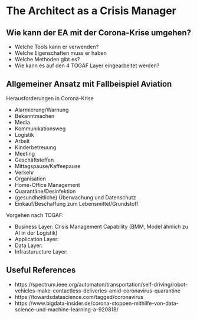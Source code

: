 ﻿# The Architect as a Crisis Manager

<h2> Wie kann der EA mit der Corona-Krise umgehen? </h2>
<ul> 
<li> Welche Tools kann er verwenden? </li>
<li> Welche Eigenschaften muss er haben </li>
<li> Welche Methoden gibt es? </li>
<li> Wie kann es auf den 4 TOGAF Layer eingearbeitet werden? </li>
</ul>

<h2>Allgemeiner Ansatz mit Fallbeispiel Aviation </h2>
Herausforderungen in Corona-Krise</br>
<ul>
	<li>Alarmierung/Warnung</li> 
	<li>Bekanntmachen</li>
	<li>Media</li> 
	<li>Kommunikationsweg</li>
	<li>Logistik</li>
	<li>Arbeit</li>
	<li>Kinderbetreuung</li>
	<li>Meeting</li>
	<li>Geschäftsteffen</li>
	<li>Mittagspause/Kaffeepause</li>
	<li>Verkehr</li>
	<li>Organisation</li>
	<li>Home-Office Management</li>
	<li>Quarantäne/Desinfektion</li>
	<li>(gesundheitliche) Überwachung und Datenschutz</li>
	<li>Einkauf/Beschaffung zum Lebensmittel/Grundstoff</li>
</ul>

Vorgehen nach TOGAF: </br>
<ul>
<li> Business Layer: Crisis Management Capability (BMM, Model ähnlich zu AI in der Logistik) </li>
<li> Application Layer: </li>
<li> Data Layer: </li>
<li> Infrasturucture Layer: </li>  
</ul>

<h2>Useful References</h2>

<ul>
  <li>https://spectrum.ieee.org/automaton/transportation/self-driving/robot-vehicles-make-contactless-deliveries-amid-coronavirus-quarantine </li>
  <li>https://towardsdatascience.com/tagged/coronavirus</li>
  <li>https://www.bigdata-insider.de/corona-stoppen-mithilfe-von-data-science-und-machine-learning-a-920818/</li>
</ul>
